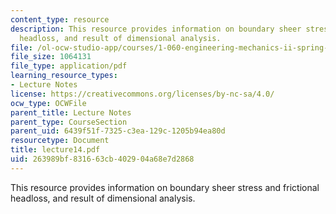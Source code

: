 ```yaml
---
content_type: resource
description: This resource provides information on boundary sheer stress and frictional
  headloss, and result of dimensional analysis.
file: /ol-ocw-studio-app/courses/1-060-engineering-mechanics-ii-spring-2006/263989bf831663cb402904a68e7d2868_lecture14.pdf
file_size: 1064131
file_type: application/pdf
learning_resource_types:
- Lecture Notes
license: https://creativecommons.org/licenses/by-nc-sa/4.0/
ocw_type: OCWFile
parent_title: Lecture Notes
parent_type: CourseSection
parent_uid: 6439f51f-7325-c3ea-129c-1205b94ea80d
resourcetype: Document
title: lecture14.pdf
uid: 263989bf-8316-63cb-4029-04a68e7d2868
---
```

This resource provides information on boundary sheer stress and frictional headloss, and result of dimensional analysis.